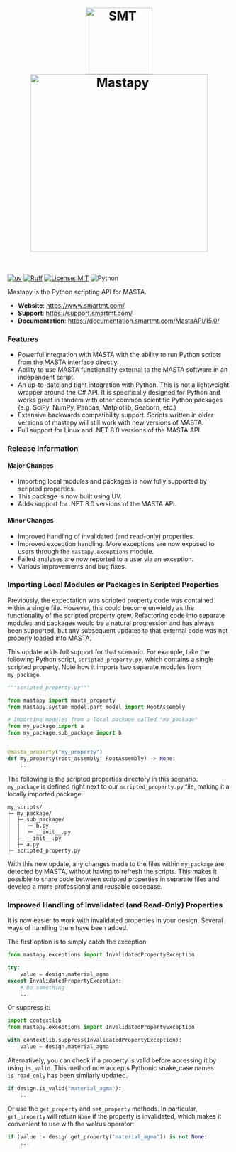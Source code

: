 <h1 align="center">
<img src="https://documentation.smartmt.com/MastaAPI/15.0/images/smt_logo.png" width="150" alt="SMT"><br>
<img src="https://documentation.smartmt.com/MastaAPI/15.0/images/MASTA_15_logo.png" width="400" alt="Mastapy">
</h1><br>

[![uv](https://img.shields.io/endpoint?url=https://raw.githubusercontent.com/astral-sh/uv/main/assets/badge/v0.json)](https://github.com/astral-sh/uv) [![Ruff](https://img.shields.io/endpoint?url=https://raw.githubusercontent.com/astral-sh/ruff/main/assets/badge/v2.json)](https://github.com/astral-sh/ruff) [![License: MIT](https://img.shields.io/badge/License-MIT-yellow.svg)](https://opensource.org/licenses/MIT) ![Python](https://img.shields.io/pypi/pyversions/mastapy
)

Mastapy is the Python scripting API for MASTA.

- **Website**: https://www.smartmt.com/
- **Support**: https://support.smartmt.com/
- **Documentation**: https://documentation.smartmt.com/MastaAPI/15.0/


### Features

- Powerful integration with MASTA with the ability to run Python scripts from the MASTA interface directly.
- Ability to use MASTA functionality external to the MASTA software in an independent script.
- An up-to-date and tight integration with Python. This is not a lightweight wrapper around the C# API. It is specifically designed for Python and works great in tandem with other common scientific Python packages (e.g. SciPy, NumPy, Pandas, Matplotlib, Seaborn, etc.)
- Extensive backwards compatibility support. Scripts written in older versions of mastapy will still work with new versions of MASTA.
- Full support for Linux and .NET 8.0 versions of the MASTA API.

### Release Information

#### Major Changes

- Importing local modules and packages is now fully supported by scripted properties.
- This package is now built using UV.
- Adds support for .NET 8.0 versions of the MASTA API.

#### Minor Changes

- Improved handling of invalidated (and read-only) properties.
- Improved exception handling. More exceptions are now exposed to users through the `mastapy.exceptions` module.
- Failed analyses are now reported to a user via an exception.
- Various improvements and bug fixes.

### Importing Local Modules or Packages in Scripted Properties

Previously, the expectation was scripted property code was contained within a single file. However, this could become unwieldy as the functionality of the scripted property grew. Refactoring code into separate modules and packages would be a natural progression and has always been supported, but any subsequent updates to that external code was not properly loaded into MASTA.

This update adds full support for that scenario. For example, take the following Python script, `scripted_property.py`, which contains a single scripted property. Note how it imports two separate modules from `my_package`.

```python
"""scripted_property.py"""

from mastapy import masta_property
from mastapy.system_model.part_model import RootAssembly

# Importing modules from a local package called "my_package"
from my_package import a
from my_package.sub_package import b


@masta_property("my_property")
def my_property(root_assembly: RootAssembly) -> None:
    ...
```

The following is the scripted properties directory in this scenario. `my_package` is defined right next to our `scripted_property.py` file, making it a locally imported package.

```
my_scripts/
├─ my_package/
│  ├─ sub_package/
│  │  ├─ b.py
│  │  ├─ __init__.py
│  ├─ __init__.py
│  ├─ a.py
├─ scripted_property.py
```

With this new update, any changes made to the files within `my_package` are detected by MASTA, without having to refresh the scripts. This makes it possible to share code between scripted properties in separate files and develop a more professional and reusable codebase.

### Improved Handling of Invalidated (and Read-Only) Properties

It is now easier to work with invalidated properties in your design. Several ways of handling them have been added.

The first option is to simply catch the exception:

```python
from mastapy.exceptions import InvalidatedPropertyException

try:
    value = design.material_agma
except InvalidatedPropertyException:
    # Do something
    ...
```

Or suppress it:

```python
import contextlib
from mastapy.exceptions import InvalidatedPropertyException

with contextlib.suppress(InvalidatedPropertyException):
    value = design.material_agma
```

Alternatively, you can check if a property is valid before accessing it by using `is_valid`. This method now accepts Pythonic snake_case names. `is_read_only` has been similarly updated.

```python
if design.is_valid("material_agma"):
    ...
```

Or use the `get_property` and `set_property` methods. In particular, `get_property` will return `None` if the property is invalidated, which makes it convenient to use with the walrus operator:

```python
if (value := design.get_property("material_agma")) is not None:
    ...
```
